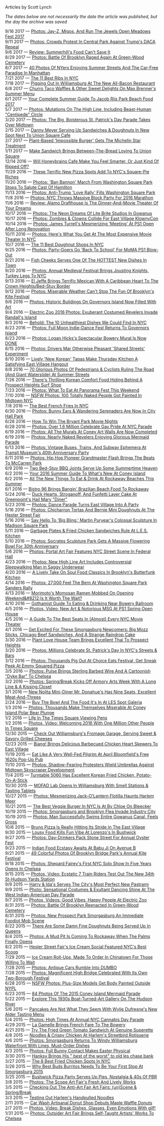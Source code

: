 Articles by Scott Lynch

*The dates below are not necessarily the date the article was published, but the day the archive was saved*

9/16 2017 — [Photos: Jay-Z, Migos, And Run The Jewels Open Meadows Fest 2017](https://web.archive.org/web/20170916232226/http://gothamist.com/2017/09/16/photos_meadows_fest_2017_day_one.php)  
9/11 2017 — [Photos: Crowds Protest In Central Park Against Trump's DACA Repeal](https://web.archive.org/web/20170911011251/http://gothamist.com/2017/09/10/photos_hundreds_protest_in_central.php)  
9/6 2017 — [Review: Summerhill's Food Can't Save It](https://web.archive.org/web/20170906185512/http://gothamist.com/2017/09/05/summerhill_review_crown_heights.php)  
8/29 2017 — [Photos: Battle Of Brooklyn Raged Again At Green-Wood Cemetery](https://web.archive.org/web/20170829184954/http://gothamist.com/2017/08/28/photos_battle_of_brooklyn_rages_aga.php)  
8/7 2017 — [40 Photos Of NYers Enjoying Summer Streets And The Car-Free Paradise In Manhattan](https://web.archive.org/web/20170807183225/http://gothamist.com/2017/08/06/photos_summer_streets_offers_car-fr.php)  
7/21 2017 — [The 11 Best Ribs In NYC  ](https://web.archive.org/web/20170721165307/http://gothamist.com/2017/07/20/best_ribs_nyc_2017.php)  
7/18 2017 — [Pigging Out In Williamsburg At The New All-Bacon Restaurant](https://web.archive.org/web/20170718223741/http://gothamist.com/2017/07/18/bacon_tasting_menu.php)  
6/8 2017 — [Churro Taco Waffles &amp; Other Sweet Delights On Max Brenner's Summer Menu](https://web.archive.org/web/20170608135325/http://gothamist.com/2017/06/07/max_brenner_churro_waffle.php)  
6/1 2017 — [Your Complete Summer Guide To Jacob Riis Park Beach Food 2017](https://web.archive.org/web/20170601062837/http://gothamist.com/2017/05/31/riis_park_beach_food_2017.php)  
5/7 2017 — [Photos: Mutations On The High Line, Including Beast-Human &quot;Centipede&quot; Circle  ](https://web.archive.org/web/20170507183033/http://gothamist.com/2017/05/07/photos_mutations_on_the_high_line_i.php)  
3/20 2017 — [Photos: The Big, Boisterous St. Patrick's Day Parade Takes Over Midtown](https://web.archive.org/web/20170320153610/http://gothamist.com/2017/03/17/st_patricks_day_parade_2017.php)  
2/15 2017 — [Danny Meyer Serving Up Sandwiches &amp; Doughnuts In New Spot Next To Union Square Cafe](https://web.archive.org/web/20170215062544/http://gothamist.com/2017/02/14/danny_meyer_daily_provisions.php)  
2/7 2017 — [Plant-Based 'Impossible Burger' Gets The Michelin Star Treatment](https://web.archive.org/web/20170207183908/http://gothamist.com/2017/02/07/impossible_burger_public.php)  
1/11 2017 — [Make Sandwich Brings Between-The-Bread Loving To Union Square](https://web.archive.org/web/20170111141510/http://gothamist.com/2017/01/10/make_sandwich_union_square.php)  
12/14 2016 — [Will Honeybrains Cafe Make You Feel Smarter, Or Just Kind Of Ripped Off?](https://web.archive.org/web/20161214115317/http://gothamist.com/2016/12/13/honeybrains_review.php)  
11/29 2016 — [These Terrific New Pizza Spots Add To NYC's Square-Pie Riches](https://web.archive.org/web/20161129221318/http://gothamist.com/2016/11/29/pizza_brooklyn_ops_review.php)  
11/20 2016 — [Photos: 'Ban Bannon' March From Washington Square Park Stops To Salute Cast Of Hamilton ](https://web.archive.org/web/20161120205353/http://gothamist.com/2016/11/20/photos_ban_bannon_march_stops_to_sa.php)  
11/13 2016 — [Photos: Anti-Trump 'Love Rally' Fills Washington Square Park](https://web.archive.org/web/20161113145641/http://gothamist.com/2016/11/12/photos_anti-trump_love_rally_fills.php)  
11/8 2016 — [Photos: NYC Throws Massive Block Party For 2016 Marathon](https://web.archive.org/web/20161108030432/http://gothamist.com/2016/11/07/marathon_2016_photos_party.php)  
11/6 2016 — [Review: Alamo Drafthouse Is The Dinner-And-Movie Theater Of Your Dreams](https://web.archive.org/web/20161106061219/http://gothamist.com/2016/11/04/alamo_drafthouse_dinner_theater.php)  
10/17 2016 — [Photos: The Neon Dreams Of Lite Brite Studios In Gowanus](https://web.archive.org/web/20161017160502/http://gothamist.com/2016/10/16/photos_video_the_neon_dreams_of_lit.php)  
10/17 2016 — [Photos: Zombies &amp; Clowns Collide For East Village KlownyCon](https://web.archive.org/web/20161017160502/http://gothamist.com/2016/10/16/photos_zombiecon_meets_klownycon_in.php)  
10/14 2016 — [Photos: James Turrell's Mesmerizing 'Meeting' At PS1 Open After Long Renovation](https://web.archive.org/web/20161014092954/http://gothamist.com/2016/10/13/photos_james_turrells_mesmerizing_m.php)  
10/11 2016 — [Photos: Here's What You Get At The Most Expensive Movie Theater In NYC](https://web.archive.org/web/20161011050210/http://gothamist.com/2016/10/10/ipic_movies_review_seaport.php)  
10/7 2016 — [The 11 Best Doughnut Shops In NYC](https://web.archive.org/web/20161007074553/http://gothamist.com/2016/10/06/best_doughnut_shops_nyc.php)  
9/25 2016 — [Photos: Party-Goers Go 'Back To School' For MoMA PS1 Blow-Out](https://web.archive.org/web/20160925181700/http://gothamist.com/2016/09/24/photos_party-goers_go_back_to_schoo.php)  
9/21 2016 — [Fish Cheeks Serves One Of The HOTTEST New Dishes In Town](https://web.archive.org/web/20160921115954/http://gothamist.com/2016/09/20/fish_cheeks_serves_the_spice.php)  
9/20 2016 — [Photos: Annual Medieval Festival Brings Jousting Knights, Turkey Legs To NYC](https://web.archive.org/web/20160920022325/http://gothamist.com/2016/09/19/photos_medieval_festival_2016.php)  
9/13 2016 — [El Jeffe Brings Terrific Mexican With A Caribbean Heart To The Crown Heights/Bed-Stuy Border    ](https://web.archive.org/web/20160913214332/http://gothamist.com/2016/09/13/el_jeffe_review.php)  
9/12 2016 — [Photos: Miserable Weather Can't Stop The Fun Of Brooklyn's Kite Festival](https://web.archive.org/web/20160912060125/http://gothamist.com/2016/09/11/photos_miserable_weather_cant_stop.php)  
9/6 2016 — [Photos: Historic Buildings On Governors Island Now Filled With Art](https://web.archive.org/web/20160906092859/http://gothamist.com/2016/09/04/photos_historic_buildings_on_govern.php)  
9/4 2016 — [Electric Zoo 2016 Photos: Exuberant Costumed Revelers Invade Randall's Island](https://web.archive.org/web/20160904020324/http://gothamist.com/2016/09/03/photos_costumed_revelers_invade_ran.php)  
9/3 2016 — [Behold: The 10 Unhealthiest Dishes We Could Find In NYC  ](https://web.archive.org/web/20160903041142/http://gothamist.com/2016/09/01/unhealthy_dishes_nyc_2016.php)  
8/23 2016 — [Photos: Full Moon Indie-Dance Fest Returns To Governors Island  ](https://web.archive.org/web/20160823104957/http://gothamist.com/2016/08/21/photos_full_moon_fest_2016.php)  
8/23 2016 — [Photos: Logan Hicks's Spectacular Bowery Mural Is Now DONE](https://web.archive.org/web/20160823104957/http://gothamist.com/2016/08/22/logan_hicks_mural_bowery.php)  
8/15 2016 — [Photos: Drivers Mar Otherwise Pleasant 'Shared Streets' Experiment](https://web.archive.org/web/20160815034817/http://gothamist.com/2016/08/14/shared_streets_experiment.php)  
8/10 2016 — [Lively 'New Korean' Tapas Make Thursday Kitchen A Satisfying East Village Hangout](https://web.archive.org/web/20160810181123/http://gothamist.com/2016/08/09/thursday_kitchen_tapas.php)  
8/8 2016 — [70 Glorious Photos Of Pedestrians &amp; Cyclists Ruling The Road (And Giant Waterslide) At Summer Streets ](https://web.archive.org/web/20160808134757/http://gothamist.com/2016/08/07/photos_pedestrians_and_cyclists_rul.php)  
7/26 2016 — [There's Thrilling Korean Comfort Food Hiding Behind A Prospect Heights Surf Shop](https://web.archive.org/web/20160726222833/http://gothamist.com/2016/07/26/korean_comfort_food_tygershark.php)  
7/23 2016 — [Photos: What To Eat At Panorama Fest This Weekend ](https://web.archive.org/web/20160723174258/http://gothamist.com/2016/07/23/panorama_food_photos.php)  
7/10 2016 — [NSFW Photos: 100 Totally Naked People Got Painted In Midtown NYC](https://web.archive.org/web/20160710163017/http://gothamist.com/2016/07/10/nsfw_photos_100_totally_naked_peopl.php)  
7/8 2016 — [The Best French Fries In NYC ](https://web.archive.org/web/20160708082045/http://gothamist.com/2016/07/07/best_french_fries_nyc.php)  
6/30 2016 — [Photos: Bunny Ears &amp; Wandering Serenaders Are Now In City Hall Park](https://web.archive.org/web/20160630225023/http://gothamist.com/2016/06/30/city_hall_park_art_2016.php)  
6/28 2016 — [How To Win The Bryant Park Movie Nights](https://web.archive.org/web/20160628081603/http://gothamist.com/2016/06/27/bryant_park_movie_night_tips_2016.php)  
6/28 2016 — [Photos: Over 1.6 Million Celebrate Gay Pride At NYC Parade](https://web.archive.org/web/20160628081603/http://gothamist.com/2016/06/27/pride_march_photos_nyc.php)  
6/19 2016 — [Photos: All The Murals At Coney Art Walls Are Now Completed](https://web.archive.org/web/20160619233547/http://gothamist.com/2016/06/19/photos_all_the_murals_at_coney_art.php)  
6/19 2016 — [Photos: Nearly Naked Revelers Enjoying Glorious Mermaid Parade](https://web.archive.org/web/20160619233547/http://gothamist.com/2016/06/19/100_photos_mermaid_parade_2016.php)  
6/13 2016 — [Photos: Vintage Buses, Trains, And Subway Ephemera At Transit Museum's 40th Anniversary Party](https://web.archive.org/web/20160613234457/http://gothamist.com/2016/06/13/vintage_transit_museum.php)  
6/11 2016 — [Photos: Hip Hop Pioneer Grandmaster Flash Brings The Beats To McCarren Park](https://web.archive.org/web/20160611182904/http://gothamist.com/2016/06/11/hip_hop_pioneer_grandmaster_flash_b.php)  
6/9 2016 — [Two Bed-Stuy BBQ Joints Serve Up Some Summertime Heaven  ](https://web.archive.org/web/20160609064640/http://gothamist.com/2016/06/08/two_bed-stuy_bbq_joints.php)  
6/2 2016 — [Your 2016 Summer Guide To What's New At Coney Island](https://web.archive.org/web/20160602045616/http://gothamist.com/2016/06/01/coney_island_guide_2016.php)  
6/2 2016 — [All The New Things To Eat &amp; Drink At Rockaway Beaches This Summer](https://web.archive.org/web/20160602045616/http://gothamist.com/2016/06/01/rockaway_food_guide_2016.php)  
6/1 2016 — [Bistro 96 Brings Bangin' Brazilian Beach Food To Rockaway](https://web.archive.org/web/20160601000053/http://gothamist.com/2016/05/31/bistro_96_rockaway.php)  
5/24 2016 — [Duck Hearts, Stroganoff, And Funfetti Layer Cake At Greenpoint's Hail Mary &quot;Diner&quot;](https://web.archive.org/web/20160524165502/http://gothamist.com/2016/05/24/hail_mary_greenpoint.php)  
5/23 2016 — [Photos: Dance Parade Turns East Village Into A Party](https://web.archive.org/web/20160523070721/http://gothamist.com/2016/05/22/photos_dance_parade_turns_east_vill.php)  
5/16 2016 — [Photos: Chicharron Tortas And Bernie Mini Doughnuts At The Hester Street Fair](https://web.archive.org/web/20160516150129/http://gothamist.com/2016/05/15/photos_chicharron_tortas_and_bernie.php)  
5/16 2016 — [Say Hello To 'Big Bling,' Martin Puryear's Colossal Sculpture In Madison Square Park](https://web.archive.org/web/20160516042910/http://gothamist.com/2016/05/14/big_bling_public_art.php)  
5/11 2016 — [Garbage Plates &amp; Fried Chicken Sandwiches Rule At L.E.S. Kitchen](https://web.archive.org/web/20160511013045/http://gothamist.com/2016/05/10/les_kitchen_quick_bites.php)  
5/10 2016 — [Photos: Socrates Sculpture Park Gets A Massive Flowering Bowl For 30th Anniversary](https://web.archive.org/web/20160510142153/http://gothamist.com/2016/05/09/photos_socrates_sculpture_park_gets.php)  
5/6 2016 — [Photos: Portal Art Fair Features NYC Street Scene In Federal Hall](https://web.archive.org/web/20160506151056/http://gothamist.com/2016/05/05/portal_art_2016.php)  
4/23 2016 — [Photos: New High Line Art Includes Controversial Sleepwalking Man in Saggy Underwear](https://web.archive.org/web/20160423012519/http://gothamist.com/2016/04/22/high_line_art_2016.php)  
4/20 2016 — [A Lively Take On Soul Food Classics In Brooklyn's Butterfunk Kitchen   ](https://web.archive.org/web/20160420064723/http://gothamist.com/2016/04/19/butterfunk_brooklyn.php)  
4/14 2016 — [Photos: 27,000 Feel The Bern At Washington Square Park Sanders Rally](https://web.archive.org/web/20160414182046/http://gothamist.com/2016/04/14/washington_square_park_bernie.php)  
4/13 2016 — [Morimoto's Momosan Ramen Mobbed On Opening Weekend&amp;#8212;Is It Worth The Wait?](https://web.archive.org/web/20160413135031/http://gothamist.com/2016/04/12/morimotos_momosan_ramen_mobbed_on_o.php)  
4/10 2016 — [Gothamist Guide To Eating &amp; Drinking Near Bowery Ballroom  ](https://web.archive.org/web/20160410020313/http://gothamist.com/2016/04/08/bowery_ballroom_food_drink_guide.php)  
4/5 2016 — [Photos, Video: New Art &amp; Notorious MSG At PS1 Spring Open House ](https://web.archive.org/web/20160405085815/http://gothamist.com/2016/04/04/ps1_art_notorious_msg.php)  
4/5 2016 — [A Guide To The Best Seats In (Almost) Every NYC Movie Theater ](https://web.archive.org/web/20160405085815/http://gothamist.com/2016/04/04/nyc_best_movie_theater_seats.php)  
4/1 2016 — [Get Excited For These Smorgasburg Newcomers: Big Mozz Sticks, Chicago Beef Sandwiches, And A Strange Raindrop Cake](https://web.archive.org/web/20160401102542/http://gothamist.com/2016/03/31/big_mozz_sticks_chicago_beef_sandwi.php)  
3/30 2016 — [Plant Love House Team Brings Excellent Thai To Prospect Heights](https://web.archive.org/web/20160330071605/http://gothamist.com/2016/03/29/look_plant_love_house.php)  
3/20 2016 — [Photos: Millions Celebrate St. Patrick's Day In NYC's Streets &amp; Bars](https://web.archive.org/web/20160320002033/http://gothamist.com/2016/03/18/st_pats_parade_2016.php)  
3/12 2016 — [Photos: Thousands Pig Out At Choice Eats Festival, Get Sneak Peek At Emmy Squared Pizza    ](https://web.archive.org/web/20160312215316/http://gothamist.com/2016/03/12/photos_thousands_pig_out_at_choice.php)  
3/5 2016 — [Photos: Pulse Brings Sterling Barbed Wire And A Cartoonish &quot;Dyke Bar&quot; To Chelsea](https://web.archive.org/web/20160305144757/http://gothamist.com/2016/03/04/pulse_2016_photos_art.php)  
3/2 2016 — [Photos: Spring/Break Kicks Off Armory Arts Week With A Long Line &amp; A Kissing Closet](https://web.archive.org/web/20160302183634/http://gothamist.com/2016/03/02/spring_break_2016.php)  
3/1 2016 — [New Nolita Mini-Diner Mr. Donahue's Has Nine Seats, Excellent Meat-And-Threes](https://web.archive.org/web/20160301170803/http://gothamist.com/2016/03/01/mr_donahues_nolita.php)  
2/24 2016 — [Buy The Bowl And The Food It's In At LES Spot Galeria](https://web.archive.org/web/20160224042817/http://gothamist.com/2016/02/23/les_bowl_restaurant.php)  
1/3 2016 — [Photos: Thousands Make Themselves Miserable At Coney Island Polar Bear Plunge ](https://web.archive.org/web/20160103181350/http://gothamist.com/2016/01/02/photos_thousands_make_themselves_mi.php)  
1/2 2016 — [Life In The Times Square Viewing Pens](https://web.archive.org/web/20160102154625/http://gothamist.com/2015/12/31/life_in_the_times_square_viewing_pe.php)  
1/2 2016 — [Photos, Video: Welcoming 2016 With One Million Other People In Times Square](https://web.archive.org/web/20160102154625/http://gothamist.com/2016/01/01/happy_new_year_from_times_square.php)  
12/30 2015 — [Check Out Williamsburg's Fromage Garage, Serving Sweet &amp; Savory Grilled Cheeses](https://web.archive.org/web/20151230091751/http://gothamist.com/2015/12/29/fromage_garage_williamsburg.php)  
12/23 2015 — [Biang! Brings Delicious Barbecued Chicken Heart Skewers To East Village](https://web.archive.org/web/20151223092314/http://gothamist.com/2015/12/22/biang_east_village.php)  
11/19 2015 — [Eat Like A Very Well-Fed Pilgrim At April Bloomfield's Free 1620s Pop-Up Pub](https://web.archive.org/web/20151119104332/http://gothamist.com/2015/11/18/april_bloomfield_free_food.php)  
11/10 2015 — [Photos: Shadow-Fearing Protesters Wield Umbrellas Against Midtown Skyscraper Development ](https://web.archive.org/web/20151110061541/http://gothamist.com/2015/11/09/shadows_central_park.php)  
11/4 2015 — [Turntable 5060 Has Excellent Korean Fried Chicken, Potato-On-A-Stick](https://web.archive.org/web/20151104081829/http://gothamist.com/2015/11/03/turntable_5060_chicken.php)  
10/30 2015 — [MOFAD Lab Opens In Williamsburg With Smell Stations &amp; Tasting Tablets](https://web.archive.org/web/20151030042325/http://gothamist.com/2015/10/29/mofad_lab_williamsburg.php)  
10/27 2015 — [Photos: Mesmerizing Jack-O'Lantern Flotilla Haunts Harlem Meer](https://web.archive.org/web/20151027040819/http://gothamist.com/2015/10/26/photos_floating_pumpkins.php)  
10/21 2015 — [The Best Veggie Burger In NYC Is At By Chloe On Bleecker](https://web.archive.org/web/20151021082054/http://gothamist.com/2015/10/20/best_veggie_burger_whoa_if_true.php)  
10/19 2015 — [Photos: Smorgasburg and Brooklyn Flea Invade Industry City     ](https://web.archive.org/web/20151019070730/http://gothamist.com/2015/10/18/photos_smorgasburg_and_brooklyn_fle.php)  
10/19 2015 — [Photos: Man Successfully Swims Entire Gowanus Canal, Feels Gross ](https://web.archive.org/web/20151019070730/http://gothamist.com/2015/10/18/man_swims_entire_gowanus_canal_feel.php)  
10/6 2015 — [Bruno Pizza Is Really Hitting Its Stride In The East Village   ](https://web.archive.org/web/20151006202644/http://gothamist.com/2015/10/06/bruno_pizza_east_village.php)  
9/30 2015 — [Lousy Food Kills Fun Vibe At Lorenzo's In Bushwick    ](https://web.archive.org/web/20150930033643/http://gothamist.com/2015/09/29/grim_eater_reaps_bushwick.php)  
9/27 2015 — [Photos: Day-Drinkers Pack Stone Street For Annual Oyster Fest  ](https://web.archive.org/web/20150927215150/http://gothamist.com/2015/09/27/photos_day-drinkers_pack_stone_stre.php)  
9/23 2015 — [Indian Food Ecstasy Awaits At Babu Ji On Avenue B    ](https://web.archive.org/web/20150923145304/http://gothamist.com/2015/09/22/babu_ji_ave_b_review.php)  
9/21 2015 — [49 Colorful Photos Of Brooklyn Bridge Park's Annual Kite Festival](https://web.archive.org/web/20150921063330/http://gothamist.com/2015/09/20/photos_annual_kite_festival_brings.php)  
9/18 2015 — [Photos: Shepard Fairey's First NYC Solo Show In Five Years Opens In Chelsea ](https://web.archive.org/web/20150918173756/http://gothamist.com/2015/09/18/photos_shepard_faireys_first_nyc_so.php)  
9/15 2015 — [Photos, Video: Ecstatic 7 Train Riders Test Out The New 34th St-Hudson Yards Station](https://web.archive.org/web/20150915061914/http://gothamist.com/2015/09/14/7_line_hudson_yards_open.php)  
9/9 2015 — [Harry &amp; Ida's Serves The City's Most Perfect New Pastrami](https://web.archive.org/web/20150909105341/http://gothamist.com/2015/09/08/pastrami_perfection_at_harry_and_id.php)  
9/9 2015 — [Photo: Sensational Costumes &amp; Exultant Dancing Shine At The West Indian-American Day Parade](https://web.archive.org/web/20150909105341/http://gothamist.com/2015/09/08/west_indian_parade_photos.php)  
9/7 2015 — [Photos, Videos: Good Vibes, Happy People At Electric Zoo](https://web.archive.org/web/20150907052744/http://gothamist.com/2015/09/05/photos_videos.php)  
8/31 2015 — [Photos: Battle Of Brooklyn Reenacted In Green-Wood Cemetery    ](https://web.archive.org/web/20150831175733/http://gothamist.com/2015/08/31/photos_revolutionary_war_reenactors.php)  
8/31 2015 — [Photos: New Prospect Park Smorgasburg An Immediate Foodiot Mob Scene](https://web.archive.org/web/20150831175733/http://gothamist.com/2015/08/31/smorgasburg_prospect_park.php)  
8/22 2015 — [There Are Some Damn Fine Doughnuts Being Served Up In Queens](https://web.archive.org/web/20150822080800/http://gothamist.com/2015/08/21/damn_fine_doughnuts.php)  
8/4 2015 — [Photos: A Mud Pit Is Coming To Rockaway When The Palms Finally Opens](https://web.archive.org/web/20150804151007/http://gothamist.com/2015/08/03/photos_a_mud_pit_is_coming_to_rocka.php)  
8/2 2015 — [Hester Street Fair's Ice Cream Social Featured NYC's Best Scoop](https://web.archive.org/web/20150802164127/http://gothamist.com/2015/08/02/photos_ice_cream_social_at_the_hest.php)  
7/29 2015 — [Ice Cream Roll-Ups, Made To Order In Chinatown For Those Willing To Wait](https://web.archive.org/web/20150729011944/http://gothamist.com/2015/07/28/ice_cream_roll-ups_chinatown.php)  
7/28 2015 — [Photos: Antique Cars Rumble Into DUMBO ](https://web.archive.org/web/20150728065523/http://gothamist.com/2015/07/27/dumbo_antique_car_fest.php)  
7/28 2015 — [Photos: Magnificent High Bridge Celebrated With Its Own Two-Borough Festival](https://web.archive.org/web/20150728065523/http://gothamist.com/2015/07/26/photos_two-borough_festival_keeps_t.php)  
6/28 2015 — [NSFW Photos: Plus-Size Models Get Body Painted Outside NYPL](https://web.archive.org/web/20150628160036/http://gothamist.com/2015/06/27/nsfw_photos_plus-size_models_get_bo.php)  
6/23 2015 — [84 Photos Of The 2015 Coney Island Mermaid Parade ](https://web.archive.org/web/20150623063653/http://gothamist.com/2015/06/21/photos_of_2015_mermaid_parade.php)  
5/22 2015 — [Explore This 1930s Boat-Turned-Art Gallery On The Hudson River](https://web.archive.org/web/20150522015841/http://gothamist.com/2015/05/21/lighthouse_tender_hudson.php)  
5/6 2015 — [Pancakes Are Not What They Seem With Wylie Dufresne\'s New Alder Tasting Menu](https://web.archive.org/web/20150506101837/http://gothamist.com/2015/05/05/alder_tasting_menu_wylie_dufresne.php)  
5/4 2015 — [Photos: High Times At Annual NYC Cannabis Day Parade](https://web.archive.org/web/20150504005020/http://gothamist.com/2015/05/03/high_times_at_annual_nyc_cannabis_d.php)  
4/29 2015 — [La Gamelle Brings French Fare To The Bowery](https://web.archive.org/web/20150429071552/http://gothamist.com/2015/04/28/la_gamelle.php)  
4/21 2015 — [Try The Fried Green Tomato Sandwich At Genuine Superette](https://web.archive.org/web/20150421220607/http://gothamist.com/2015/04/21/genuine_superette.php)  
4/8 2015 — [Noodles &amp; Crispy Chicken At Harlem\'s Streetbird Rotisserie](https://web.archive.org/web/20150408044752/http://gothamist.com/2015/04/07/streetbird.php)  
4/6 2015 — [Photos: Smorgasburg Returns To Windy Williamsburg Waterfront With Lines, Must-Order Dishes](https://web.archive.org/web/20150406080724/http://gothamist.com/2015/04/05/photos_smorgasburg_returns_to_windy.php)  
4/3 2015 — [Photos: Full Bunny Contact Makes Easter Physical](https://web.archive.org/web/20150403063103/http://gothamist.com/2015/04/02/full_bunny_contact.php)  
3/30 2015 — [Hanksy Brings His \" best of the worst\" to old les chase bank](https://web.archive.org/web/20150330065219/http://gothamist.com/2015/03/29/hanksy_best_of_the_worst.php)  
3/27 2015 — [The 8 Best Fried Chicken Spots In NYC](https://web.archive.org/web/20150327054002/http://gothamist.com/2015/03/26/best_fried_chicken_nyc.php)  
3/26 2015 — [Why Best Buds Burritos Needs To Be Your First Stop At Smorgasburg 2015](https://web.archive.org/web/20150326071927/http://gothamist.com/2015/03/25/smorgasburg_preview_2015.php)  
3/25 2015 — [Bushwick Pizza Party Serves Up Pies, Nostalgia &amp; 40s Of PBR](https://web.archive.org/web/20150325054837/http://gothamist.com/2015/03/24/bushwick_pizza_party.php)  
3/8 2015 — [Photos: The Scope Art Fair\'s Fresh And Lively Works](https://web.archive.org/web/20150308054303/http://gothamist.com/2015/03/07/photos_scope_art_fairs_fresh_and_li.php)  
3/5 2015 — [Checking Out The Anti-Art Fair Art Fairs: (un)Scene &amp; Spring/Break](https://web.archive.org/web/20150305051617/http://gothamist.com/2015/03/04/unscene_spring_break_art.php)  
3/3 2015 — [Testing Out Harlem\'s Handpulled Noodles](https://web.archive.org/web/20150303222642/http://gothamist.com/2015/03/03/handpulled_noodle.php)  
2/11 2015 — [Car Wash Artisanal Donut Shop Debuts Maple Waffle Donuts](https://web.archive.org/web/20150211230429/http://gothamist.com/2015/02/11/underwest_donuts_car_wash.php)  
2/7 2015 — [Photos, Video: Break Dishes, Glasses, Even Emotions With gilf!](https://web.archive.org/web/20150207005148/http://gothamist.com/2015/02/06/break_stuff_for_art.php)  
1/31 2015 — [Photos: Outsider Art Fair Brings Self-Taught Artists' Works To Chelsea](https://web.archive.org/web/20150131220701/http://gothamist.com/2015/01/30/inside_the_outsider_art_fair.php)  
